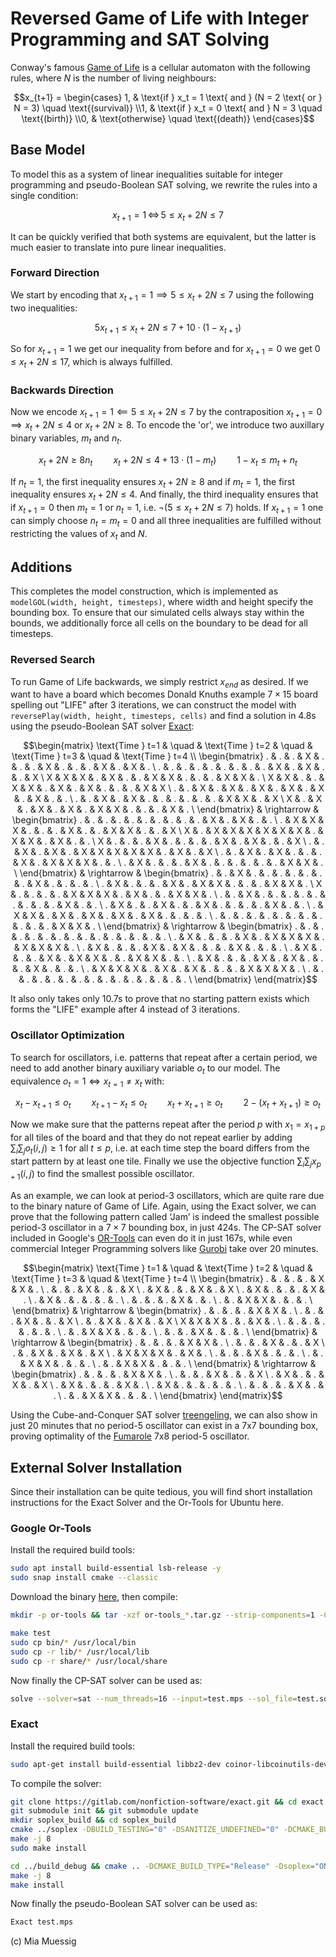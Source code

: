 # Reversed Game of Life with Integer Programming and SAT Solving

Conway's famous [Game of Life](https://en.wikipedia.org/wiki/Conway%27s_Game_of_Life) is a cellular automaton with the following rules, where $N$ is the number of living neighbours:

```math
x_{t+1} = \begin{cases}
1, & \text{if } x_t = 1 \text{ and } (N = 2 \text{ or } N = 3) \quad \text{(survival)} \\1, & \text{if } x_t = 0 \text{ and } N = 3 \quad \text{(birth)} \\0, & \text{otherwise} \quad \text{(death)}
\end{cases}
```

## Base Model

To model this as a system of linear inequalities suitable for integer programming and pseudo-Boolean SAT solving, we rewrite the rules into a single condition:
```math
x_{t+1} = 1 \, \iff \, 5 \leq x_t + 2 N \leq 7
```

It can be quickly verified that both systems are equivalent, but the latter is much easier to translate into pure linear inequalities.

### Forward Direction

We start by encoding that $x_{t+1} = 1 \implies 5 \leq x_t + 2 N \leq 7$ using the following two inequalities:
```math
5 x_{t + 1} \leq x_t + 2 N \leq 7 + 10 \cdot (1 - x_{t + 1}) 
```

So for $x_{t + 1} = 1$ we get our inequality from before and for $x_{t + 1} = 0$ we get $0 \leq x_t + 2 N \leq 17$, which is always fulfilled.

### Backwards Direction

Now we encode $x_{t+1} = 1 \impliedby 5 \leq x_t + 2 N \leq 7$ by the contraposition $x_{t+1} = 0 \implies x_t + 2 N \leq 4 \text{ or } x_t + 2 N \geq 8$. To encode the 'or', we introduce two auxillary binary variables, $m_t$ and $n_t$.
```math
x_t + 2 N \geq 8 n_t \quad \quad x_t + 2 N \leq 4 + 13 \cdot (1 - m_t) \quad \quad 1 - x_t \leq m_t + n_t
```
If $n_t = 1$, the first inequality ensures $x_t + 2 N \geq 8$ and if $m_t = 1$, the first inequality ensures $x_t + 2 N \leq 4$. And finally, the third inequality ensures that if 
$x_{t+1} = 0$ then $m_t = 1$ or $n_t = 1$, i.e. $\neg(5 \leq x_t + 2 N \leq 7)$ holds. If $x_{t + 1} = 1$ one can simply choose $n_t = m_t = 0$ and all three inequalities are fulfilled without restricting the values of $x_t$ and $N$.

## Additions

This completes the model construction, which is implemented as `modelGOL(width, height, timesteps)`, where width and height specify the bounding box. To ensure that our simulated cells always stay within the bounds, we additionally force all cells on the boundary to be dead for all timesteps.

### Reversed Search

To run Game of Life backwards, we simply restrict $x_{end}$ as desired. If we want to have a board which becomes Donald Knuths example $7 \times 15$ board spelling out "LIFE" after 3 iterations, we can construct the model with `reversePlay(width, height, timesteps, cells)` and find a solution in 4.8s using the pseudo-Boolean SAT solver [Exact](https://gitlab.com/nonfiction-software/exact):

```math
\begin{matrix}
\text{Time } t=1 & \quad & \text{Time } t=2 & \quad & \text{Time } t=3 & \quad & \text{Time } t=4 \\
\begin{bmatrix}
. & . & . & X & . & . & . & X & . & . & . & X & . & X & . \
. & . & . & . & . & . & . & . & . & X & . & X & . & . & X \
X & X & X & . & X & . & . & X & X & . & . & . & X & X & . \
X & X & . & . & X & X & . & X & . & X & . & . & . & X & X \
. & . & X & . & X & . & X & . & X & . & X & . & X & . & . \
. & . & X & . & X & . & . & . & . & . & . & X & X & . & X \
X & . & X & . & X & . & X & . & X & X & . & . & . & X & . \
\end{bmatrix}
& \rightarrow &
\begin{bmatrix}
. & . & . & . & . & . & . & . & . & . & X & . & X & . & . \
. & X & X & X & . & . & . & X & . & . & X & X & . & . & X \
X & . & X & X & X & X & X & X & . & X & X & . & X & . & . \
X & . & . & . & X & . & . & . & . & X & . & X & . & . & X \
. & . & X & . & X & . & X & X & X & X & X & . & X & . & X \
. & . & X & . & X & . & . & . & X & . & X & X & X & . & . \
. & X & . & . & . & X & . & . & . & . & . & . & X & X & . \
\end{bmatrix}
& \rightarrow &
\begin{bmatrix}
. & . & X & . & . & . & . & . & . & . & X & . & . & . & . \
. & X & . & . & . & X & . & X & X & . & . & . & X & X & . \
X & . & . & . & . & X & X & X & . & X & . & . & X & X & . \
. & . & X & . & . & . & . & . & . & . & . & . & X & . & . \
. & X & . & . & X & . & . & X & . & . & . & . & X & . & . \
. & X & X & . & X & . & X & . & X & . & X & . & . & . & . \
. & . & . & . & . & . & . & . & . & . & . & . & X & X & . \
\end{bmatrix}
& \rightarrow &
\begin{bmatrix}
. & . & . & . & . & . & . & . & . & . & . & . & . & . & . \
. & X & . & . & . & X & . & X & X & X & . & X & X & X & . \
. & X & . & . & . & X & . & X & . & . & . & X & . & . & . \
. & X & . & . & . & X & . & X & X & . & . & X & X & . & . \
. & X & . & . & . & X & . & X & . & . & . & X & . & . & . \
. & X & X & X & . & X & . & X & . & . & . & X & X & X & . \
. & . & . & . & . & . & . & . & . & . & . & . & . & . & . \
\end{bmatrix}
\end{matrix}
```

It also only takes only 10.7s to prove that no starting pattern exists which forms the "LIFE" example after 4 instead of 3 iterations.

### Oscillator Optimization

To search for oscillators, i.e. patterns that repeat after a certain period, we need to add another binary auxiliary variable $o_t$ to our model. The equivalence $o_t = 1 \iff x_{t = 1} \neq x_t$ with:
```math
x_t - x_{t + 1} \leq o_t \quad \quad x_{t + 1} - x_t \leq o_t \quad \quad x_t + x_{t + 1} \geq o_t \quad \quad 2 - (x_t + x_{t + 1}) \geq o_t
```

Now we make sure that the patterns repeat after the period $p$ with $x_1 = x_{1 + p}$ for all tiles of the board and that they do not repeat earlier by adding $\sum_i \sum_j o_{t}(i, j) \geq 1$ for all $t \leq p$, i.e. at each time step the board differs from the start pattern by at least one tile. Finally we use the objective function $\sum_i \sum_j x_{p + 1}(i, j)$ to find the smallest possible oscillator.

As an example, we can look at period-3 oscillators, which are quite rare due to the binary nature of Game of Life. Again, using the Exact solver, we can prove that the following pattern called ‘Jam’ is indeed the smallest possible period-3 oscillator in a $7 \times 7$ bounding box, in just 424s. The CP-SAT solver included in Google's [OR-Tools](https://developers.google.com/optimization) can even do it in just 167s, while even commercial Integer Programming solvers like [Gurobi](https://www.gurobi.com/) take over 20 minutes.

```math
\begin{matrix}
\text{Time } t=1 & \quad & \text{Time } t=2 & \quad & \text{Time } t=3 & \quad & \text{Time } t=4 \\
\begin{bmatrix}
. & . & . & . & X & X & . \
. & . & . & X & . & . & X \
. & X & . & . & X & . & X \
. & X & . & . & . & X & . \
. & X & . & . & . & . & . \
. & . & . & . & X & . & . \
. & . & X & X & . & . & . \
\end{bmatrix}
& \rightarrow &
\begin{bmatrix}
. & . & . & . & X & X & . \
. & . & . & X & . & . & X \
. & . & X & . & X & . & X \
X & X & X & . & . & X & . \
. & . & . & . & . & . & . \
. & . & X & X & . & . & . \
. & . & . & X & . & . & . \
\end{bmatrix}
& \rightarrow &
\begin{bmatrix}
. & . & . & . & X & X & . \
. & . & . & X & . & . & X \
. & . & X & . & X & . & X \
. & X & X & X & . & X & . \
. & . & . & X & . & . & . \
. & . & X & X & . & . & . \
. & . & X & X & . & . & . \
\end{bmatrix}
& \rightarrow &
\begin{bmatrix}
. & . & . & . & X & X & . \
. & . & . & X & . & . & X \
. & X & . & . & X & . & X \
. & X & . & . & . & X & . \
. & X & . & . & . & . & . \
. & . & . & . & X & . & . \
. & . & X & X & . & . & . \
\end{bmatrix}
\end{matrix}
```

Using the Cube-and-Conquer SAT solver [treengeling](https://github.com/arminbiere/lingeling), we can also show in just 20 minutes that no period-5 oscillator can exist in a 7x7 bounding box, proving optimality of the [Fumarole](https://conwaylife.com/wiki/Fumarole) 7x8 period-5 oscillator.

## External Solver Installation

Since their installation can be quite tedious, you will find short installation instructions for the Exact Solver and the Or-Tools for Ubuntu here.

### Google Or-Tools

Install the required build tools:

```bash
sudo apt install build-essential lsb-release -y
sudo snap install cmake --classic
```

Download the binary [here](https://developers.google.com/optimization/install/cpp/binary_linux), then compile:
```bash
mkdir -p or-tools && tar -xzf or-tools_*.tar.gz --strip-components=1 -C or-tools && cd or-tools
```

```bash
make test
sudo cp bin/* /usr/local/bin
sudo cp -r lib/* /usr/local/lib
sudo cp -r share/* /usr/local/share
```

Now finally the CP-SAT solver can be used as:
```bash
solve --solver=sat --num_threads=16 --input=test.mps --sol_file=test.sol
```

### Exact

Install the required build tools:

```bash
sudo apt-get install build-essential libbz2-dev coinor-libcoinutils-dev libboost-all-dev -y
```

To compile the solver:

```bash
git clone https://gitlab.com/nonfiction-software/exact.git && cd exact
git submodule init && git submodule update
mkdir soplex_build && cd soplex_build
cmake ../soplex -DBUILD_TESTING="0" -DSANITIZE_UNDEFINED="0" -DCMAKE_BUILD_TYPE="Release" -DBOOST="0" -DGMP="0" -DCMAKE_WINDOWS_EXPORT_ALL_SYMBOLS="0" -DZLIB="0"
make -j 8
sudo make install

cd ../build_debug && cmake .. -DCMAKE_BUILD_TYPE="Release" -Dsoplex="ON" -Dcoinutils="ON"
make -j 8
make install
```

Now finally the pseudo-Boolean SAT solver can be used as:

```bash
Exact test.mps
```

(c) Mia Muessig

